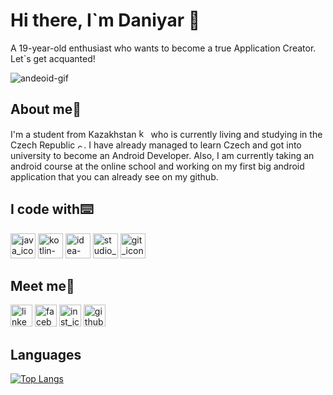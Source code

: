# Hi there, I`m Daniyar 👋
A 19-year-old enthusiast who wants to become a true Application Creator. Let`s get acquanted!

![andeoid-gif](https://4.bp.blogspot.com/-8Atm-hsQ0MQ/XJcq8yu2QhI/AAAAAAAAAAM/UJC6EgSNarkOAvSO1Ld6xKhBntSP7FrEACLcBGAs/s200/CAvT.gif)

## About me:eyes:
I'm a student from Kazakhstan [<img src='https://user-images.githubusercontent.com/72064941/144663082-afe18fae-1ff1-4a47-b1e3-6557980e45e6.png' alt='kz_icon' height='15'>](https://en.wikipedia.org/wiki/Kazakhstan) who is currently living and studying in the Czech Republic [<img src='https://cdn.countryflags.com/thumbs/czech-republic/flag-waving-250.png' alt='cz_icon' height='10'>](https://en.wikipedia.org/wiki/Czech_Republic). I have already managed to learn Czech and got into university to become an Android Developer. Also, I am currently taking an android course at the online school and working on my first big android application that you can already see on my github. <br>

## I code with:keyboard:
[<img src='https://user-images.githubusercontent.com/72064941/144659267-048f8a91-e10d-4ed4-825c-3c36baf9d322.jpg' alt='java_icon' height='40'>](https://en.wikipedia.org/wiki/Java_(programming_language)) [<img src='https://encrypted-tbn0.gstatic.com/images?q=tbn:ANd9GcTirqOW2MoRQ0hrvmiM1VjIX_wx3H4Dkjbh_VwzbCpnXYL2sM3Rbwft_FHPP5p-wZ9weWg&usqp=CAU' alt='kotlin-icon' height='40'>](https://en.wikipedia.org/wiki/Kotlin_(programming_language)) [<img src='https://pbs.twimg.com/profile_images/1206618215767584769/zl48EuhC_400x400.jpg' alt='idea-icon' height='40'>](https://en.wikipedia.org/wiki/IntelliJ_IDEA) [<img src='https://developer.android.com/static/studio/images/new-studio-logo-1.png' alt='studio_icon' height='40'>](https://en.wikipedia.org/wiki/Android_Studio) [<img src='http://www.klaasnienhuis.nl/WordPress/wp-content/uploads/2014/01/Git-Logo-2Color-770x321.jpg' alt='git_icon' height='40'>](https://en.wikipedia.org/wiki/Git)


## Meet me:link:
[<img src='https://cdn-icons-png.flaticon.com/512/174/174857.png' alt='linkedin_icon' height=35>](https://www.linkedin.com/in/daniyar-amirov-103467227/) [<img src='https://user-images.githubusercontent.com/72064941/144665918-bb38fbeb-dec1-4876-8b16-7d6c8881cd49.jpg' alt='facebook_icon' height='35'>](https://www.facebook.com/vance7187) [<img src='https://cdn-icons-png.flaticon.com/512/174/174855.png' alt='inst_icon' height='35'>](https://www.instagram.com/vance_7187/) [<img src='https://cdn.jsdelivr.net/npm/simple-icons@3.0.1/icons/github.svg' alt='github_icon' height='35'>](https://github.com/mirroxEkb14) 

## Languages
[![Top Langs](https://github-readme-stats.vercel.app/api/top-langs/?username=mirroxEkb14)](https://github.com/anuraghazra/github-readme-stats)
